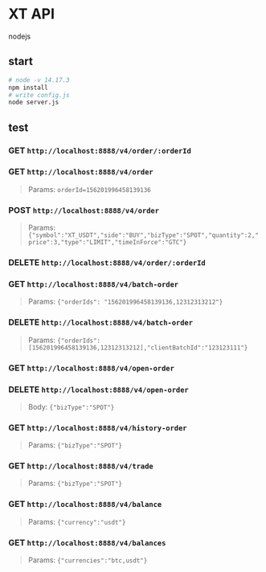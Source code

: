 # XT API 
nodejs

## start
``` bash
# node -v 14.17.3
npm install
# write config.js
node server.js
```

## test
### GET `http://localhost:8888/v4/order/:orderId`

### GET `http://localhost:8888/v4/order`
> Params: `orderId=156201996458139136`

### POST `http://localhost:8888/v4/order`
> Params: `{"symbol":"XT_USDT","side":"BUY","bizType":"SPOT","quantity":2,"price":3,"type":"LIMIT","timeInForce":"GTC"}`

### DELETE `http://localhost:8888/v4/order/:orderId`

### GET `http://localhost:8888/v4/batch-order`
> Params: `{"orderIds": "156201996458139136,12312313212"}`

### DELETE `http://localhost:8888/v4/batch-order`
> Params: `{"orderIds":[156201996458139136,12312313212],"clientBatchId":"123123111"}`

### GET `http://localhost:8888/v4/open-order`

### DELETE `http://localhost:8888/v4/open-order`
> Body: `{"bizType":"SPOT"}`

### GET `http://localhost:8888/v4/history-order`
> Params: `{"bizType":"SPOT"}`


### GET `http://localhost:8888/v4/trade`
> Params: `{"bizType":"SPOT"}`

### GET `http://localhost:8888/v4/balance`
> Params: `{"currency":"usdt"}`

### GET `http://localhost:8888/v4/balances`
> Params: `{"currencies":"btc,usdt"}`
